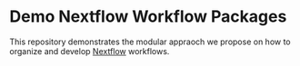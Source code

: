 # Demo Nextflow Workflow Packages

This repository demonstrates the modular appraoch we propose on how to organize and develop
[Nextflow](https://www.nextflow.io/) workflows.

